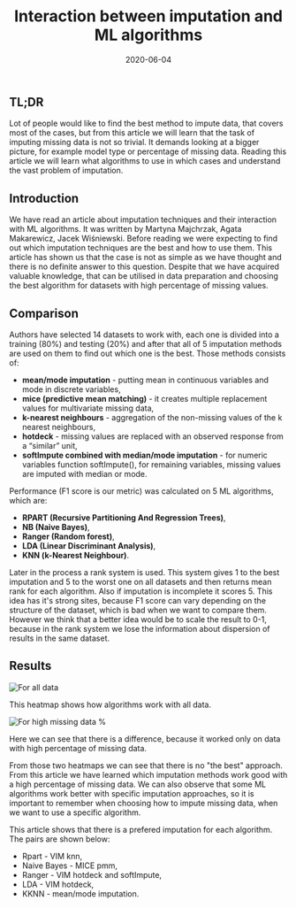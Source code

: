 ﻿---
date: "2020-06-04"
title: Interaction between imputation and ML algorithms
authors: ["Witold Merkel", "Adam Rydelek", "Michał Stawikowski"]
tags:
- Imputation
- Machine Learning
- Missing data
- OpenML
---
## TL;DR

Lot of people would like to find the best method to impute data, that covers most of the cases, but from this article we will learn that the task of imputing missing data is not so trivial. It demands looking at a bigger picture, for example model type or percentage of missing data. Reading this article we will learn what algorithms to use in which cases and understand the vast problem of imputation.

## Introduction

We have read an article about imputation techniques and their interaction with ML algorithms. It was written by Martyna Majchrzak, Agata Makarewicz, Jacek Wiśniewski. Before reading we were expecting to find out which imputation techniques are the best and how to use them. This article has shown us that the case is not as simple as we have thought and there is no definite answer to this question. Despite that we have acquired valuable knowledge, that can be utilised in data preparation and choosing the best algorithm for datasets with high percentage of missing values.

## Comparison

Authors have selected 14 datasets to work with, each one is divided into a training (80%) and testing (20%) and after that all of 5 imputation methods are used on them to find out which one is the best. Those methods consists of:

* **mean/mode imputation** - putting mean in continuous variables and mode in discrete variables,
* **mice (predictive mean matching)** - it creates multiple replacement values for multivariate missing data,
* **k-nearest neighbours** - aggregation of the non-missing values of the k nearest neighbours,
* **hotdeck** - missing values are replaced with an observed response from a “similar” unit,
* **softImpute combined with median/mode imputation** - for numeric variables function softImpute(), for remaining variables, missing values are imputed with median or mode.

Performance (F1 score is our metric) was calculated on 5 ML algorithms, which are: 

* **RPART (Recursive Partitioning And Regression Trees)**,
* **NB (Naive Bayes)**,
* **Ranger (Random forest)**,
* **LDA (Linear Discriminant Analysis)**,
* **KNN (k-Nearest Neighbour)**.

Later in the process a rank system is used. This system gives 1 to the best imputation and 5 to the worst one on all datasets and then returns mean rank for each algorithm. Also if imputation is incomplete it scores 5. This idea has it's strong sites, because F1 score can vary depending on the structure of the dataset, which is bad when we want to compare them. However we think that a better idea would be to scale the result to 0-1, because in the rank system we lose the information about dispersion of results in the same dataset.

## Results

![For all data](https://mini-pw.github.io/2020L-WB-Book/data/2-6-data/Heatmapa_piekna_wszystkie.png)

This heatmap shows how algorithms work with all data.

![For high missing data %](https://mini-pw.github.io/2020L-WB-Book/data/2-6-data/Heatmapa_piekna_missing.png)

Here we can see that there is a difference, because it worked only on data with high percentage of missing data.

From those two heatmaps we can see that there is no "the best" approach. From this article we have learned which imputation methods work good with a high percentage of missing data. We can also observe that some ML algorithms work better with specific imputation approaches, so it is important to remember when choosing how to impute missing data, when we want to use a specific algorithm.

This article shows that there is a prefered imputation for each algorithm. The pairs are shown below:
    
*   Rpart - VIM knn,
 *  Naive Bayes - MICE pmm,
*   Ranger - VIM hotdeck and softImpute,
 * LDA - VIM hotdeck,
 *  KKNN - mean/mode imputation.
